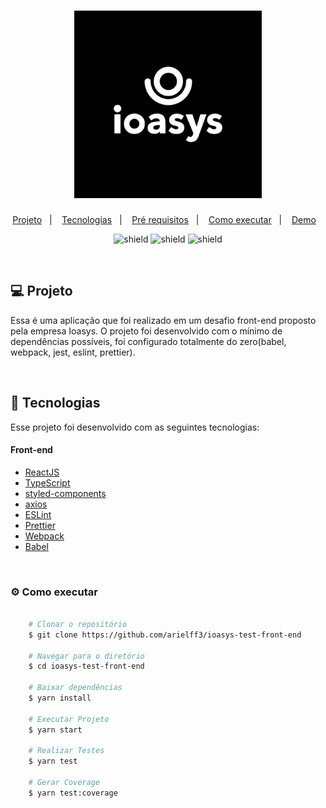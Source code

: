 <h1 align="center">
    <img alt="Marvel Heroes" title="Marvel Heroes" src=".github/logo.png" width="300px" />
</h1>

<p align="center">
  <a href="#computer-projeto">Projeto</a>&nbsp;&nbsp;&nbsp;|&nbsp;&nbsp;&nbsp;
  <a href="#rocket-tecnologias">Tecnologias</a>&nbsp;&nbsp;&nbsp;|&nbsp;&nbsp;&nbsp;
  <a href="#bookmark_tabs-pre_requisitos">Pré requisitos</a>&nbsp;&nbsp;&nbsp;|&nbsp;&nbsp;&nbsp;
  <a href="#gear-como-executar">Como executar</a>&nbsp;&nbsp;&nbsp;|&nbsp;&nbsp;&nbsp;
  <a href="https://mavel-heroes-objective.netlify.app">Demo</a>&nbsp;&nbsp;&nbsp;
</p>

<p align="center">
  <img src="https://img.shields.io/badge/coverage-98%25-brightgreen" alt="shield" />
  <img src="https://api.netlify.com/api/v1/badges/6d390ba4-f867-4cde-8c0d-1707b99a9bf3/deploy-status" alt="shield" />
  <img src="https://img.shields.io/badge/version-1.0.0-red" alt="shield" />
</p>

<br/>

## :computer: Projeto

Essa é uma aplicação que foi realizado em um desafio front-end proposto pela empresa Ioasys. O projeto foi desenvolvido com o mínimo de dependências possíveis, foi configurado totalmente do zero(babel, webpack, jest, eslint, prettier).

<br/>

## :rocket: Tecnologias
Esse projeto foi desenvolvido com as seguintes tecnologias:

#### Front-end
- [ReactJS](https://github.com/facebook/react)
- [TypeScript](https://github.com/microsoft/TypeScript)
- [styled-components](https://github.com/styled-components/styled-components)
- [axios](https://github.com/axios/axios)
- [ESLint](https://github.com/eslint/eslint)
- [Prettier](https://github.com/prettier/prettier)
- [Webpack](https://github.com/webpack/webpack)
- [Babel](https://github.com/babel/babel)

<br/>

### :gear: Como executar


```bash

    # Clonar o repositório
    $ git clone https://github.com/arielff3/ioasys-test-front-end

    # Navegar para o diretório
    $ cd ioasys-test-front-end

    # Baixar dependências
    $ yarn install

    # Executar Projeto
    $ yarn start

    # Realizar Testes
    $ yarn test

    # Gerar Coverage
    $ yarn test:coverage

```
